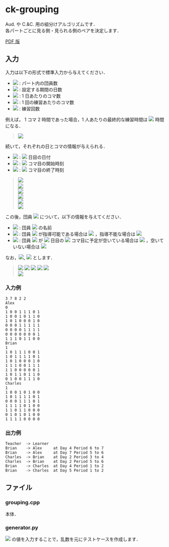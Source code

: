 # ck-grouping

Aud. や C.&C. 用の組分けアルゴリズムです．  
各パートごとに見る側・見られる側のペアを決定します．

[PDF 版](https://github.com/nozomu-y/ck-grouping/blob/master/README.pdf)

## 入力

入力は以下の形式で標準入力から与えてください．

- <img src="https://render.githubusercontent.com/render/math?math=N"/> : パート内の団員数
- <img src="https://render.githubusercontent.com/render/math?math=D"/> : 設定する期間の日数
- <img src="https://render.githubusercontent.com/render/math?math=P"/> : 1 日あたりのコマ数
- <img src="https://render.githubusercontent.com/render/math?math=Q"/> : 1 回の練習あたりのコマ数
- <img src="https://render.githubusercontent.com/render/math?math=R"/> : 練習回数

例えば， 1 コマ 2 時間であった場合，1 人あたりの最終的な練習時間は <img src="https://render.githubusercontent.com/render/math?math=2QR"/> 時間になる．

> <img src="https://render.githubusercontent.com/render/math?math=N%20D%20P%20Q%20R"/>

続いて，それぞれの日とコマの情報が与えられる．

- <img src="https://render.githubusercontent.com/render/math?math=\rm{date}_i"/> : <img src="https://render.githubusercontent.com/render/math?math=i"/> 日目の日付
- <img src="https://render.githubusercontent.com/render/math?math=\rm{start}_i"/> : <img src="https://render.githubusercontent.com/render/math?math=i"/> コマ目の開始時刻
- <img src="https://render.githubusercontent.com/render/math?math=\rm{end}_i"/> : <img src="https://render.githubusercontent.com/render/math?math=i"/> コマ目の終了時刻

> <img src="https://render.githubusercontent.com/render/math?math=\rm{date}_1"/><span/>  
> <img src="https://render.githubusercontent.com/render/math?math=\vdots"/>   
> <img src="https://render.githubusercontent.com/render/math?math=\rm{date}_D"/>  
> <img src="https://render.githubusercontent.com/render/math?math=\rm{start}_1%20\rm{end}_1"/>   
> <img src="https://render.githubusercontent.com/render/math?math=\vdots"/>   
> <img src="https://render.githubusercontent.com/render/math?math=\rm{start}_P%20\rm{end}_P"/> 


この後，団員 <img src="https://render.githubusercontent.com/render/math?math=i=\{1,2,\cdots,N\}"/> について，以下の情報を与えてください．

- <img src="https://render.githubusercontent.com/render/math?math=S_i"/> : 団員 <img src="https://render.githubusercontent.com/render/math?math=i"/> の名前
- <img src="https://render.githubusercontent.com/render/math?math=t_i"/> : 団員 <img src="https://render.githubusercontent.com/render/math?math=i"/> が指導可能である場合は <img src="https://render.githubusercontent.com/render/math?math=1"/> ，指導不能な場合は <img src="https://render.githubusercontent.com/render/math?math=0"/>
- <img src="https://render.githubusercontent.com/render/math?math=s_{i,d,p}"/> : 団員 <img src="https://render.githubusercontent.com/render/math?math=i"/> が <img src="https://render.githubusercontent.com/render/math?math=d"/> 日目の <img src="https://render.githubusercontent.com/render/math?math=p"/> コマ目に予定が空いている場合は <img src="https://render.githubusercontent.com/render/math?math=1"/> ，空いていない場合は <img src="https://render.githubusercontent.com/render/math?math=0"/>

なお，<img src="https://render.githubusercontent.com/render/math?math=d=\{1,2,\cdots,D\}"/>, <img src="https://render.githubusercontent.com/render/math?math=p=\{1,2,\cdots,P\}"/> とします．

> <img src="https://render.githubusercontent.com/render/math?math=S_i"/><span/>
> <img src="https://render.githubusercontent.com/render/math?math=t_i"/>
> <img src="https://render.githubusercontent.com/render/math?math=s_{i,1,1}%20s_{i,1,2}%20\cdots%20s_{i,1,P}"/>
> <img src="https://render.githubusercontent.com/render/math?math=s_{i,2,1}%20s_{i,2,2}%20\cdots%20s_{i,2,P}"/>
> <img src="https://render.githubusercontent.com/render/math?math=\vdots"/>  
> <img src="https://render.githubusercontent.com/render/math?math=s_{i,D,1}%20s_{i,D,2}%20\cdots%20s_{i,D,P}"/>

### 入力例

```
3 7 8 2 2
Alex
0
1 0 0 1 1 1 0 1
1 0 0 1 0 1 1 0
1 0 1 0 0 0 1 0
0 0 0 1 1 1 1 1
0 0 0 0 1 1 1 1
0 0 0 0 0 0 0 1
1 1 1 0 1 1 0 0
Brian
1
1 0 1 1 1 0 0 1
1 0 1 1 1 1 0 1
1 0 1 0 0 0 1 0
1 1 1 0 0 1 1 1
1 1 0 0 0 0 0 1
1 0 1 1 0 1 1 0
0 1 0 0 1 1 1 0
Charles
1
1 0 0 1 0 1 0 0
1 0 1 1 1 1 0 1
0 0 0 1 1 1 0 1
1 1 1 1 0 1 0 0
1 1 0 1 1 0 0 0
0 1 0 1 0 1 0 0
1 1 1 1 0 0 0 0
```

### 出力例

```
Teacher  -> Learner
Brian    -> Alex     at Day 4 Period 6 to 7
Brian    -> Alex     at Day 7 Period 5 to 6
Charles  -> Brian    at Day 2 Period 3 to 4
Charles  -> Brian    at Day 2 Period 5 to 6
Brian    -> Charles  at Day 4 Period 1 to 2
Brian    -> Charles  at Day 5 Period 1 to 2
```

## ファイル

### grouping.cpp

本体．

### generator.py

<img src="https://render.githubusercontent.com/render/math?math=N,D,P"/> の値を入力することで，乱数を元にテストケースを作成します．
